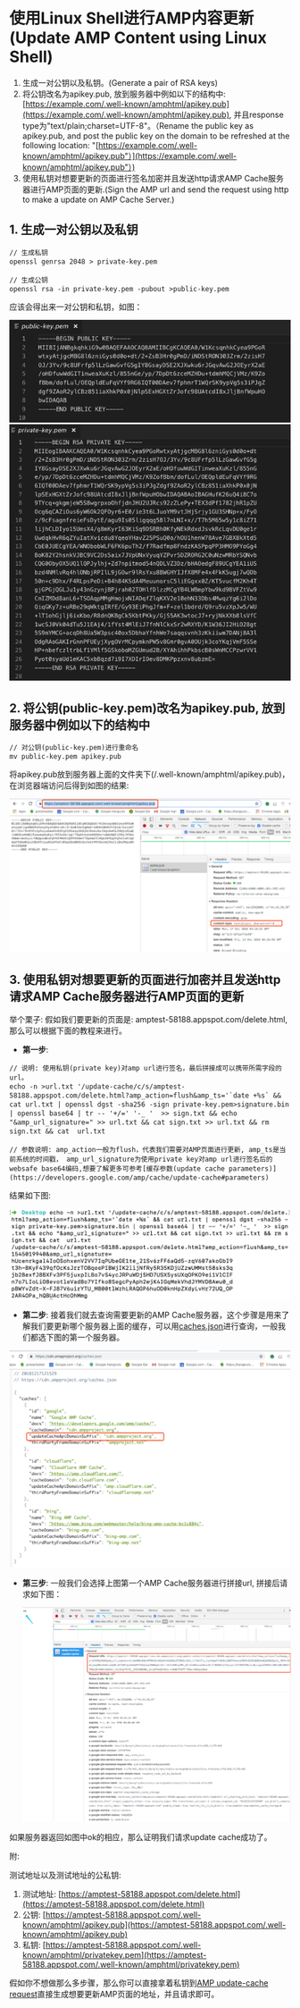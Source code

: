 # 使用Linux Shell进行AMP内容更新\(Update AMP Content using Linux Shell\)

1. 生成一对公钥以及私钥。\(Generate a pair of RSA keys\)
2. 将公钥改名为apikey.pub, 放到服务器中例如以下的结构中: [https://example.com/.well-known/amphtml/apikey.pub](https://example.com/.well-known/amphtml/apikey.pub), 并且response type为"text/plain;charset=UTF-8"。（Rename the public key as apikey.pub, and post the public key on the domain to be refreshed at the following location: "[https://example.com/.well-known/amphtml/apikey.pub"）](https://example.com/.well-known/amphtml/apikey.pub"）)
3. 使用私钥对想要更新的页面进行签名加密并且发送http请求AMP Cache服务器进行AMP页面的更新.\(Sign the AMP url and send the request using http to make a update on AMP Cache Server.\)

## 1. 生成一对公钥以及私钥

```text
// 生成私钥
openssl genrsa 2048 > private-key.pem

// 生成公钥
openssl rsa -in private-key.pem -pubout >public-key.pem
```

应该会得出来一对公钥和私钥，如图：

![Image](../../../.gitbook/assets/publickey.png) ![Image](../../../.gitbook/assets/privatekey.png)

## 2. 将公钥\(public-key.pem\)改名为apikey.pub, 放到服务器中例如以下的结构中

```text
// 对公钥(public-key.pem)进行重命名
mv public-key.pem apikey.pub
```

将apikey.pub放到服务器上面的文件夹下\(/.well-known/amphtml/apikey.pub\)，在浏览器端访问后得到如图的结果:

![Image](../../../.gitbook/assets/publickey-on-server.png)

## 3. 使用私钥对想要更新的页面进行加密并且发送http请求AMP Cache服务器进行AMP页面的更新

举个栗子: 假如我们要更新的页面是: amptest-58188.appspot.com/delete.html,那么可以根据下面的教程来进行。

* **第一步**: 

```text
// 说明: 使用私钥(private key)对amp url进行签名，最后拼接成可以携带所需字段的url。
echo -n >url.txt '/update-cache/c/s/amptest-58188.appspot.com/delete.html?amp_action=flush&amp_ts='`date +%s` && cat url.txt | openssl dgst -sha256 -sign private-key.pem>signature.bin | openssl base64 | tr -- '+/=' '-_ '  >> sign.txt && echo "&amp_url_signature=" >> url.txt && cat sign.txt >> url.txt && rm sign.txt && cat  url.txt

// 参数说明: amp_action一般为flush，代表我们需要对AMP页面进行更新, amp_ts是当前系统的时间戳， amp_url_signature为使用private key对amp url进行签名后的websafe base64编码,想要了解更多可参考[缓存参数(update cache parameters)](https://developers.google.com/amp/cache/update-cache#parameters)
```

结果如下图:

![Image](../../../.gitbook/assets/update-cache-linux-shell.png)

* **第二步**: 接着我们就去查询需要更新的AMP Cache服务器，这个步骤是用来了解我们要更新哪个服务器上面的缓存，可以用[caches.json](https://cdn.ampproject.org/caches.json)进行查询，一般我们都选下图的第一个服务器。

![Image](../../../.gitbook/assets/update-cahce-json.png)

* **第三步**: 一般我们会选择上图第一个AMP Cache服务器进行拼接url, 拼接后请求如下图：

  ![Image](../../../.gitbook/assets/amp-update-cache-linux-request.png)

如果服务器返回如图中ok的相应，那么证明我们请求update cache成功了。

附:

测试地址以及测试地址的公私钥:

1. 测试地址: [https://amptest-58188.appspot.com/delete.html](https://amptest-58188.appspot.com/delete.html)
2. 公钥: [https://amptest-58188.appspot.com/.well-known/amphtml/apikey.pub](https://amptest-58188.appspot.com/.well-known/amphtml/apikey.pub)
3. 私钥: [https://amptest-58188.appspot.com/.well-known/amphtml/privatekey.pem](https://amptest-58188.appspot.com/.well-known/amphtml/privatekey.pem)

假如你不想做那么多步骤，那么你可以直接拿着私钥到[AMP update-cache request](https://amp-cache-refresh.appspot.com/)直接生成想要更新AMP页面的地址，并且请求即可。

